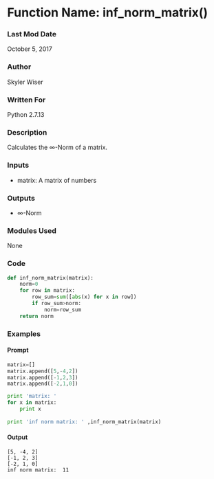 # Function Name: inf_norm_matrix()

### Last Mod Date
October 5, 2017
### Author
Skyler Wiser
### Written For
Python 2.7.13
### Description
Calculates the ∞-Norm of a matrix.
### Inputs

* matrix: A matrix of numbers

### Outputs

* ∞-Norm

### Modules Used
None
### Code

```python
def inf_norm_matrix(matrix):
    norm=0
    for row in matrix:
        row_sum=sum([abs(x) for x in row])
        if row_sum>norm:
            norm=row_sum
    return norm
```

### Examples
#### Prompt

```python
matrix=[]
matrix.append([5,-4,2])
matrix.append([-1,2,3])
matrix.append([-2,1,0])

print 'matrix: '
for x in matrix:
    print x
    
print 'inf norm matrix: ' ,inf_norm_matrix(matrix)
```

#### Output

```
[5, -4, 2]
[-1, 2, 3]
[-2, 1, 0]
inf norm matrix:  11
```